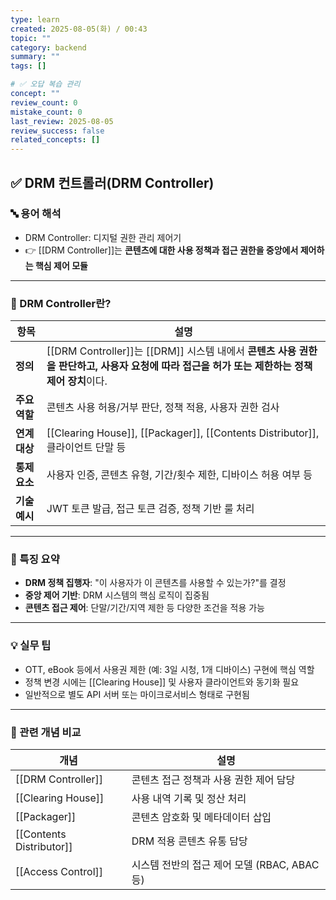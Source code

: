 ```yaml
---
type: learn
created: 2025-08-05(화) / 00:43
topic: ""
category: backend
summary: ""
tags: []

# ✅ 오답 복습 관리
concept: ""
review_count: 0
mistake_count: 0
last_review: 2025-08-05
review_success: false
related_concepts: []
---
```

## ✅ DRM 컨트롤러(DRM Controller)

### 🔤 용어 해석

- DRM Controller: 디지털 권한 관리 제어기  
- 👉 [[DRM Controller]]는 **콘텐츠에 대한 사용 정책과 접근 권한을 중앙에서 제어하는 핵심 제어 모듈**

---

### 🧩 DRM Controller란?

| 항목 | 설명 |
|------|------|
| **정의** | [[DRM Controller]]는 [[DRM]] 시스템 내에서 **콘텐츠 사용 권한을 판단하고, 사용자 요청에 따라 접근을 허가 또는 제한하는 정책 제어 장치**이다. |
| **주요 역할** | 콘텐츠 사용 허용/거부 판단, 정책 적용, 사용자 권한 검사 |
| **연계 대상** | [[Clearing House]], [[Packager]], [[Contents Distributor]], 클라이언트 단말 등 |
| **통제 요소** | 사용자 인증, 콘텐츠 유형, 기간/횟수 제한, 디바이스 허용 여부 등 |
| **기술 예시** | JWT 토큰 발급, 접근 토큰 검증, 정책 기반 룰 처리

---

### 🧠 특징 요약

- **DRM 정책 집행자**: "이 사용자가 이 콘텐츠를 사용할 수 있는가?"를 결정
- **중앙 제어 기반**: DRM 시스템의 핵심 로직이 집중됨
- **콘텐츠 접근 제어**: 단말/기간/지역 제한 등 다양한 조건을 적용 가능

---

### 💡 실무 팁

- OTT, eBook 등에서 사용권 제한 (예: 3일 시청, 1개 디바이스) 구현에 핵심 역할
- 정책 변경 시에는 [[Clearing House]] 및 사용자 클라이언트와 동기화 필요
- 일반적으로 별도 API 서버 또는 마이크로서비스 형태로 구현됨

---

### 🔗 관련 개념 비교

| 개념 | 설명 |
|------|------|
| [[DRM Controller]] | 콘텐츠 접근 정책과 사용 권한 제어 담당 |
| [[Clearing House]] | 사용 내역 기록 및 정산 처리 |
| [[Packager]] | 콘텐츠 암호화 및 메타데이터 삽입 |
| [[Contents Distributor]] | DRM 적용 콘텐츠 유통 담당 |
| [[Access Control]] | 시스템 전반의 접근 제어 모델 (RBAC, ABAC 등) |
